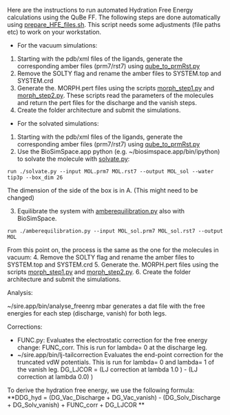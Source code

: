 Here are the instructions to run automated Hydration Free Energy calculations using the QuBe FF.
The following steps are done automatically using [prepare_HFE_files.sh](https://github.com/cole-group/qube_project/blob/master/QuBe-SOMD_paper/HFE/scripts/prepare_HFE_files.sh). This script needs some adjustments (file paths etc) to work on your workstation. 

- For the vacuum simulations: 
1. Starting with the pdb/xml files of the ligands, generate the corresponding amber files (prm7/rst7) using [qube_to_prmRst.py](https://github.com/cole-group/qube_project/blob/master/QuBe-SOMD_paper/FEP_preparation/qube_to_prmRst.py)
2. Remove the SOLTY flag and rename the amber files to SYSTEM.top and SYSTEM.crd
3. Generate the. MORPH.pert files using the scripts [morph_step1.py](https://github.com/cole-group/qube_project/blob/master/QuBe-SOMD_paper/HFE/scripts/morph_step1.py) and [morph_step2.py](https://github.com/cole-group/qube_project/blob/master/QuBe-SOMD_paper/HFE/scripts/morph_step2.py). These scripts read the parameters of the molecules and return the pert files for the discharge and the vanish steps.
4. Create the folder architecture and submit the simulations. 

- For the solvated simulations: 
1. Starting with the pdb/xml files of the ligands, generate the corresponding amber files (prm7/rst7) using [qube_to_prmRst.py](https://github.com/cole-group/qube_project/blob/master/QuBe-SOMD_paper/FEP_preparation/qube_to_prmRst.py)
2. Use the BioSimSpace.app python (e.g. ~/biosimspace.app/bin/ipython) to solvate the molecule with [solvate.py](https://github.com/cole-group/qube_project/blob/master/QuBe-SOMD_paper/FEP_preparation/solvate.py):
```
run ./solvate.py --input MOL.prm7 MOL.rst7 --output MOL_sol --water tip3p --box_dim 26
```
The dimension of the side of the box is in A. (This might need to be changed)

3. Equilibrate the system with [amberequilibration.py](https://github.com/cole-group/qube_project/blob/master/QuBe-SOMD_paper/FEP_preparation/amberequilibration.py) also with BioSimSpace.
```
run ./amberequilibration.py --input MOL_sol.prm7 MOL_sol.rst7 --output MOL

```
From this point on, the process is the same as the one for the molecules in vacuum:
4. Remove the SOLTY flag and rename the amber files to SYSTEM.top and SYSTEM.crd
5. Generate the. MORPH.pert files using the scripts [morph_step1.py](https://github.com/cole-group/qube_project/blob/master/QuBe-SOMD_paper/HFE/scripts/morph_step1.py) and [morph_step2.py](https://github.com/cole-group/qube_project/blob/master/QuBe-SOMD_paper/HFE/scripts/morph_step2.py).
6. Create the folder architecture and submit the simulations.

Analysis: 

~/sire.app/bin/analyse_freenrg mbar generates a dat file with the free energies for each step (discharge, vanish) for both legs. 

Corrections: 
- FUNC.py: Evaluates the electrostatic correction for the free energy change: FUNC_corr. This is run for lambda= 0 at the discharge leg.
- ~/sire.app/bin/lj-tailcorrection Evaluates the end-point correction for the truncated vdW potentials. This is run for lambda= 0 and lambda= 1 of the vanish leg. 
DG_LJCOR = (LJ correction at lambda 1.0 ) - (LJ correction at lambda 0.0) )

To derive the hydration free energy, we use the following formula: 
**DDG_hyd = (DG_Vac_Discharge + DG_Vac_vanish) - (DG_Solv_Discharge + DG_Solv_vanish) + FUNC_corr + DG_LJCOR **
